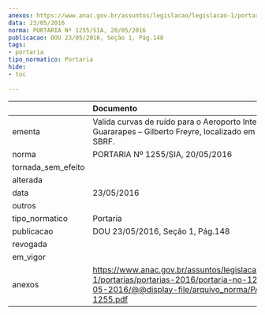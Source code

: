 ```yaml
---
anexos: https://www.anac.gov.br/assuntos/legislacao/legislacao-1/portarias/portarias-2016/portaria-no-1255-sia-20-05-2016/@@display-file/arquivo_norma/PA2016-1255.pdf
data: 23/05/2016
norma: PORTARIA Nº 1255/SIA, 20/05/2016
publicacao: DOU 23/05/2016, Seção 1, Pág.148
tags:
- portaria
tipo_normatico: Portaria
hide: 
- toc 
 
---
```


|                    | Documento                                                                                                                                                      |
|:-------------------|:---------------------------------------------------------------------------------------------------------------------------------------------------------------|
| ementa             | Valida curvas de ruído para o Aeroporto Internacional Guararapes – Gilberto Freyre, localizado em Recife/PE - SBRF.                                            |
| norma              | PORTARIA Nº 1255/SIA, 20/05/2016                                                                                                                               |
| tornada_sem_efeito |                                                                                                                                                                |
| alterada           |                                                                                                                                                                |
| data               | 23/05/2016                                                                                                                                                     |
| outros             |                                                                                                                                                                |
| tipo_normatico     | Portaria                                                                                                                                                       |
| publicacao         | DOU 23/05/2016, Seção 1, Pág.148                                                                                                                               |
| revogada           |                                                                                                                                                                |
| em_vigor           |                                                                                                                                                                |
| anexos             | https://www.anac.gov.br/assuntos/legislacao/legislacao-1/portarias/portarias-2016/portaria-no-1255-sia-20-05-2016/@@display-file/arquivo_norma/PA2016-1255.pdf |